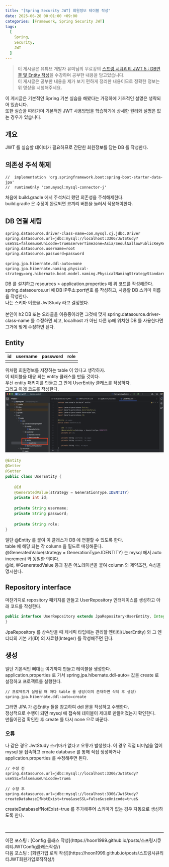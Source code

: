```yaml
---
title: "[Spring Security JWT] 회원정보 테이블 작성"
date: 2025-06-28 00:01:00 +09:00
categories: [Framework, Spring Security JWT]
tags:
  [
    Spring,
    Security,
    JWT
  ]
---
```


> 이 게시글은 유튜브 개발자 유미님의 무료강의 [스프링 시큐리티 JWT 5 : DB연결 및 Entity 작성](https://www.youtube.com/watch?v=ZTaZOCqTez4&ab_channel=%EA%B0%9C%EB%B0%9C%EC%9E%90%EC%9C%A0%EB%AF%B8)을 수강하며 공부한 내용을 담고있습니다.<br>
> 이 게시글은 공부한 내용을 제가 보기 편하게 정리한 내용이므로 정확한 정보는 위 영상을 시청해주세요.<br>

이 게시글은 기본적인 Spring 기본 실습을 해봤다는 가정하에 기초적인 설명은 생략되어 있습니다.<br>
또한 실습을 따라가며 기본적인 JWT 사용방법을 학습하기에 상세한 원리와 설명은 없는 경우가 있습니다.<br>

## 개요
JWT 를 실습할 데이터가 필요하므로 간단한 회원정보를 담는 DB 를 작성한다.<br>

## 의존성 주석 해제

```
//	implementation 'org.springframework.boot:spring-boot-starter-data-jpa'
//	runtimeOnly 'com.mysql:mysql-connector-j'
```

처음에 build.gradle 에서 주석처리 했던 의존성을 주석해제한다.<br>
build.gradle 은 수정이 완료되면 코끼리 버튼을 눌러서 적용해야한다.<br>

## DB 연결 세팅

```
spring.datasource.driver-class-name=com.mysql.cj.jdbc.Driver
spring.datasource.url=jdbc:mysql://localhost:3306/JwtStudy?useSSL=false&useUnicode=true&serverTimezone=Asia/Seoul&allowPublicKeyRetrieval=true
spring.datasource.username=root
spring.datasource.password=password

spring.jpa.hibernate.ddl-auto=none
spring.jpa.hibernate.naming.physical-strategy=org.hibernate.boot.model.naming.PhysicalNamingStrategyStandardImpl
```

DB 를 설치하고 resources > application.properties 에 위 코드를 작성해준다. <br>
spring.datasource.url 에 DB IP주소:port번호 를 작성하고, 사용할 DB 스키마 이름을 작성한다.<br>
나는 스키마 이름을 JwtStudy 라고 결정했다.<br>
<br>
본인이 h2 DB 또는 오라클을 이용중이라면 그것에 맞게 spring.datasource.driver-class-name 를 수정하면 되고, localhost 가 아닌 다른 ip에 위치한 DB 를 사용한다면 그거에 맞게 수정하면 된다.<br>

## Entity

| id | username | password | role |
|---|---|---|---|
|   |   |   |   |

위처럼 회원정보를 저장하는 table 이 있다고 생각하자.<br>
이 테이블을 대응 되는 entity 클래스를 만들 것이다.<br>
우선 entity 패키지를 만들고 그 안에 UserEntity 클래스를 작성하자.<br>
그리고 아래 코드를 작성한다.<br>
![사진1](https://github.com/Hoon1999/hoon1999.github.io/blob/main/assets/img/2025-06-28-스프링시큐리티JWT회원정보테이블작성/1.png?raw=true)<br>

```java
@Entity
@Getter
@Setter
public class UserEntity {
    
    @Id
    @GeneratedValue(strategy = GenerationType.IDENTITY)
    private int id;
    
    private String username;
    private String password;
    
    private String role;
}
```

일단 @Entity 를 붙여 이 클래스가 DB 에 연결할 수 있도록 한다.<br>
table 에 해당 되는 각 column 을 필드로 매칭해준다.<br>
@GeneratedValue(strategy = GenerationType.IDENTITY) 는 mysql 에서 auto increment 와 동일한 의미다.<br>
@Id, @GeneratedValue 등과 같은 어노테이션을 붙여 column 의 제약조건, 속성을 명시한다.<br>

## Repository interface

마찬가지로 repository 패키지를 만들고 UserRepository 인터페이스를 생성하고 아래 코드를 작성한다.<br>

```java
public interface UserRepository extends JpaRepository<UserEntity, Integer> {
}
```

JpaRepository 를 상속받을 때 제네릭 타입에는 관리할 엔티티(UserEntity) 와 그 엔티티의 기본 키(ID) 의 자료형(Integer) 를 작성해주면 된다.<br>

## 생성

일단 기본적인 뼈대는 여기까지 만들고 테이블을 생성한다.<br>
application.properties 로 가서 spring.jpa.hibernate.ddl-auto= 값을 create 로 설정하고 프로젝트를 실행한다.<br>

```
// 프로젝트가 실행될 때 마다 table 을 생성(이미 존재하면 삭제 후 생성)
spring.jpa.hibernate.ddl-auto=create
```

그러면 JPA 가 @Entity 들을 참고하여 ddl 문을 작성하고 수행한다.<br>
정상적으로 수행이 되면 mysql 에 접속해 테이블이 제대로 만들어졌는지 확인한다.<br>
만들어진걸 확인한 후 create 를 다시 none 으로 바꾼다.<br>

### 오류
나 같은 경우 JwtStudy 스키마가 없다고 오류가 발생했다. 이 경우 직접 터미널을 열어 mysql 을 접속하고 create database 를 통해 직접 생성하거나 application.properties 를 수정해주면 된다.<br>

```
// 수정 전
spring.datasource.url=jdbc:mysql://localhost:3306/JwtStudy?useSSL=false&useUnicode=true&

// 수정 후
spring.datasource.url=jdbc:mysql://localhost:3306/JwtStudy?createDatabaseIfNotExist=true&useSSL=false&useUnicode=true&
```

createDatabaseIfNotExist=true 를 추가해주어 스키마가 없는 경우 자동으로 생성하도록 한다.<br>

<br>
<hr>
이전 포스팅 : [Config 클래스 작성](https://hoon1999.github.io/posts/스프링시큐리티JWTConfig클래스작성/)<br>
다음 포스팅 : [회원가입 로직 작성](https://hoon1999.github.io/posts/스프링시큐리티JWT회원가입로직작성/)<br>